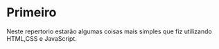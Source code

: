 # Primeiro
Neste repertorio estarão algumas coisas mais simples que fiz utilizando HTML,CSS e JavaScript.
